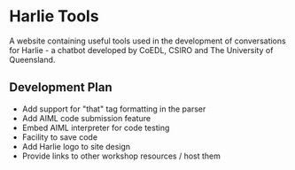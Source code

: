 # Harlie Tools

A website containing useful tools used in the development of conversations for Harlie - a chatbot developed by CoEDL, CSIRO and The University of Queensland.

## Development Plan

- Add support for "that" tag formatting in the parser
- Add AIML code submission feature
- Embed AIML interpreter for code testing
- Facility to save code
- Add Harlie logo to site design
- Provide links to other workshop resources / host them
